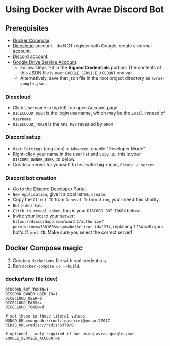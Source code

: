 # Using Docker with Avrae Discord Bot

## Prerequisites

- [Docker Compose](https://docs.docker.com/compose/install/).
- [Dicecloud](https://www.dicecloud.com) account - do NOT register with Google, create a normal account.
- [Discord](https://discordapp.com/) account.
- [Google Drive Service Account](https://gspread.readthedocs.io/en/latest/oauth2.html#using-signed-credentials).
    - Follow steps 1-3 in the **Signed Credentials** portion. The contents of this JSON file is your `GOOGLE_SERVICE_ACCOUNT` env var.
    - Alternatively, save that json file in the root project directory as `avrae-google.json`.

### Dicecloud
- Click Username in top left top open Account page
- `DICECLOUD_USER` is the login username, which may be the `Email` instead of `Username`
- `DICECLOUD_TOKEN` is the `API KEY` revealed by `SHOW`

### Discord setup

- `User Settings` (cog icon) > `Advanced`, enable "Developer Mode".
- Right-click your name in the user list and `Copy ID`, this is your `DISCORD_OWNER_USER_ID` below.
- Create a server for yourself to test with: big `+` icon, `Create a server`.

### Discord bot creation

- Go to the [Discord Developer Portal](https://discordapp.com/developers/).
- `New Application`, give it a cool name, `Create`.
- Copy the `Client ID` from `General Information`, you'll need this shortly.
- `Bot` > `Add Bot`.
- `Click to reveal token`, this is your `DISCORD_BOT_TOKEN` below.
- Invite your bot to your server: `https://discordapp.com/oauth2/authorize?permissions=388160&scope=bot&client_id=1234`, replacing `1234` with your bot's `Client ID`. Make sure you select the correct server!

## Docker Compose magic

1. Create a `docker\env` file with real credentials.
2. Run `docker-compose up --build`.

### docker\env file (dev)

    DISCORD_BOT_TOKEN=1
    DISCORD_OWNER_USER_ID=1
    DICECLOUD_USER=b
    DICECLOUD_PASS=c
    DICECLOUD_TOKEN=d

    # set these to these literal values
    MONGO_URL=mongodb://root:topsecret@mongo:27017
    REDIS_URL=redis://redis:6379/0
    
    # optional - only required if not using avrae-google.json 
    GOOGLE_SERVICE_ACCOUNT=e
